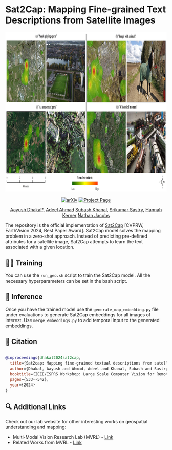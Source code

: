 # Sat2Cap: Mapping Fine-grained Text Descriptions from Satellite Images
<div align="center">
<img src="sat2cap/Local_prompts_v5b.jpg" width="1000" height="500">
  
[![arXiv](https://img.shields.io/badge/arXiv-2307.15904-red)](https://arxiv.org/abs/2307.15904) </center>
[![Project Page](https://img.shields.io/badge/Project-Website-green)]()

[Aayush Dhakal*](https://scholar.google.com/citations?user=KawjT_8AAAAJ&hl=en),
[Adeel Ahmad](https://adealgis.wixsite.com/adeel-ahmad-geog)
[Subash Khanal](https://subash-khanal.github.io/),
[Srikumar Sastry](https://sites.wustl.edu/srikumarsastry/),
[Hannah Kerner](https://hannah-rae.github.io/)
[Nathan Jacobs](https://jacobsn.github.io/)
</div>

The repository is the official implementation of [Sat2Cap](https://openaccess.thecvf.com/content/CVPR2024W/EarthVision/html/Dhakal_Sat2Cap_Mapping_Fine-Grained_Textual_Descriptions_from_Satellite_Images_CVPRW_2024_paper.html)  [CVPRW, EarthVision 2024, Best Paper Award].
Sat2Cap model solves the mapping problem in a zero-shot approach. Instead of predicting pre-defined attributes for a satellite image, Sat2Cap attempts to learn the
text associated with a given location. 

## 🏋️‍♀️ Training
You can use the `run_geo.sh` script to train the Sat2Cap model. All the necessary hyperparameters can be set in the bash script.

## 🔮 Inference
Once you have the trained model use the `generate_map_embedding.py` file under evaluations to generate Sat2Cap embeddings for all images of interest. 
Use `merge_embeddings.py` to add temporal input to the generated embeddings. 

## 📑 Citation

## 

```bibtex
@inproceedings{dhakal2024sat2cap,
  title={Sat2cap: Mapping fine-grained textual descriptions from satellite images},
  author={Dhakal, Aayush and Ahmad, Adeel and Khanal, Subash and Sastry, Srikumar and Kerner, Hannah and Jacobs, Nathan},
  booktitle={IEEE/ISPRS Workshop: Large Scale Computer Vision for Remote Sensing (EARTHVISION)},
  pages={533--542},
  year={2024}
}
```

## 🔍 Additional Links
Check out our lab website for other interesting works on geospatial understanding and mapping:
* Multi-Modal Vision Research Lab (MVRL) - [Link](https://mvrl.cse.wustl.edu/)
* Related Works from MVRL - [Link](https://mvrl.cse.wustl.edu/publications/)
